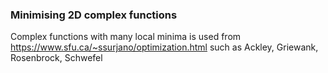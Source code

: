 ### Minimising 2D complex functions

Complex functions with many local minima is used from https://www.sfu.ca/~ssurjano/optimization.html such as Ackley, Griewank, Rosenbrock, Schwefel
